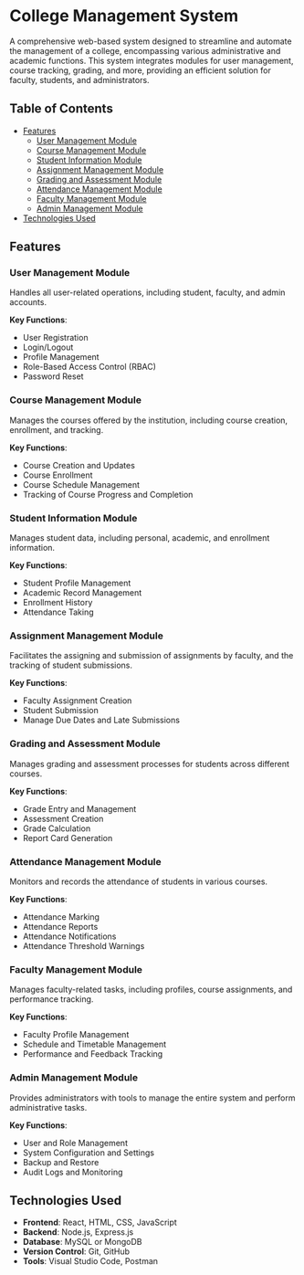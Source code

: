 # College Management System

A comprehensive web-based system designed to streamline and automate the management of a college, encompassing various administrative and academic functions. This system integrates modules for user management, course tracking, grading, and more, providing an efficient solution for faculty, students, and administrators.

## Table of Contents
- [Features](#features)
  - [User Management Module](#user-management-module)
  - [Course Management Module](#course-management-module)
  - [Student Information Module](#student-information-module)
  - [Assignment Management Module](#assignment-management-module)
  - [Grading and Assessment Module](#grading-and-assessment-module)
  - [Attendance Management Module](#attendance-management-module)
  - [Faculty Management Module](#faculty-management-module)
  - [Admin Management Module](#admin-management-module)
- [Technologies Used](#technologies-used)

## Features

### User Management Module
Handles all user-related operations, including student, faculty, and admin accounts.

**Key Functions**:
- User Registration
- Login/Logout
- Profile Management
- Role-Based Access Control (RBAC)
- Password Reset

### Course Management Module
Manages the courses offered by the institution, including course creation, enrollment, and tracking.

**Key Functions**:
- Course Creation and Updates
- Course Enrollment
- Course Schedule Management
- Tracking of Course Progress and Completion

### Student Information Module
Manages student data, including personal, academic, and enrollment information.

**Key Functions**:
- Student Profile Management
- Academic Record Management
- Enrollment History
- Attendance Taking

### Assignment Management Module
Facilitates the assigning and submission of assignments by faculty, and the tracking of student submissions.

**Key Functions**:
- Faculty Assignment Creation
- Student Submission
- Manage Due Dates and Late Submissions

### Grading and Assessment Module
Manages grading and assessment processes for students across different courses.

**Key Functions**:
- Grade Entry and Management
- Assessment Creation
- Grade Calculation
- Report Card Generation

### Attendance Management Module
Monitors and records the attendance of students in various courses.

**Key Functions**:
- Attendance Marking
- Attendance Reports
- Attendance Notifications
- Attendance Threshold Warnings

### Faculty Management Module
Manages faculty-related tasks, including profiles, course assignments, and performance tracking.

**Key Functions**:
- Faculty Profile Management
- Schedule and Timetable Management
- Performance and Feedback Tracking

### Admin Management Module
Provides administrators with tools to manage the entire system and perform administrative tasks.

**Key Functions**:
- User and Role Management
- System Configuration and Settings
- Backup and Restore
- Audit Logs and Monitoring

## Technologies Used
- **Frontend**: React, HTML, CSS, JavaScript
- **Backend**: Node.js, Express.js
- **Database**: MySQL or MongoDB
- **Version Control**: Git, GitHub
- **Tools**: Visual Studio Code, Postman

